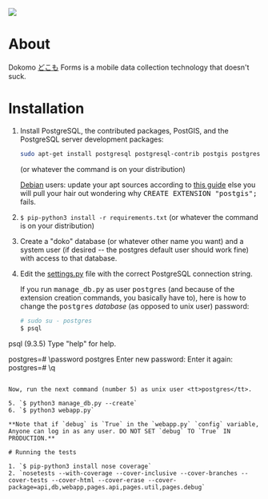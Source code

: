 <a href="https://magnum.travis-ci.com/SEL-Columbia/dokomoforms"><img src="https://magnum.travis-ci.com/SEL-Columbia/dokomoforms.svg?token=YQoxqgi37o2BmSPVXoMS&branch=master" border="0" /></a>

# About

Dokomo [どこも](http://tangorin.com/general/%E3%81%A9%E3%81%93%E3%82%82) Forms is a mobile data collection technology that doesn't suck.
 
# Installation

1. Install PostgreSQL, the contributed packages, PostGIS, and the PostgreSQL server development packages:

   ```sh
   sudo apt-get install postgresql postgresql-contrib postgis postgresql-server-dev-all
   ```
   
   (or whatever the command is on your distribution)
   
   [Debian](http://www.debian.org/) users: update your apt sources according to [this guide](https://wiki.postgresql.org/wiki/Apt) else you will pull your hair out wondering why <tt>CREATE EXTENSION "postgis";</tt> fails.
   
2. `$ pip-python3 install -r requirements.txt` (or whatever the command is on your distribution)
3. Create a "doko" database (or whatever other name you want) and a system user (if desired -- the postgres default user should work fine) with access to that database.
4. Edit the [settings.py](settings.py) file with the correct PostgreSQL connection string.

   If you run <tt>manage_db.py</tt> as user <tt>postgres</tt> (and because of the extension creation commands, you basically have to), here is how to change the <tt>postgres</tt> *database* (as opposed to unix user) password:
   
   ```sh
   # sudo su - postgres
   $ psql
psql (9.3.5)
Type "help" for help.

postgres=# \password postgres
Enter new password: 
Enter it again: 
postgres=# \q
   ```
   
   Now, run the next command (number 5) as unix user <tt>postgres</tt>.
   
5. `$ python3 manage_db.py --create`
6. `$ python3 webapp.py`

**Note that if `debug` is `True` in the `webapp.py` `config` variable, Anyone can log in as any user. DO NOT SET `debug` TO `True` IN PRODUCTION.**

# Running the tests

1. `$ pip-python3 install nose coverage`
2. `nosetests --with-coverage --cover-inclusive --cover-branches --cover-tests --cover-html --cover-erase --cover-package=api,db,webapp,pages.api,pages.util,pages.debug`

